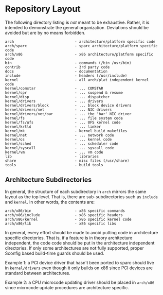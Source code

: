 Repository Layout
=================

The following directory listing is *not* meant to be exhaustive.  Rather, it
is intended to demonstrate the general organization.  Deviations should be
avoided but are by no means forbidden.

```
arch                            - architecture/platform specific code
arch/sparc                      - sparc architecture/platform specific code
arch/x86                        - x86 architecture/platform specific code
bin                             - commands (/bin /usr/bin)
contrib                         - 3rd party code
docs                            - documentation
include                         - headers (/usr/include)
kernel                          - all arch/plat independent kernel code
kernel/comstar                  - ... COMSTAR
kernel/cpr                      - ... suspend & resume
kernel/disp                     - ... dispatcher
kernel/drivers                  - ... drivers
kernel/drivers/block            - ... block device drivers
kernel/drivers/net              - ... NIC drivers
kernel/drivers/net/bar          - ... the 'bar' NIC driver
kernel/fs                       - ... file system code
kernel/fs/ufs                   - ... UFS kernel code
kernel/krtld                    - ... linker
kernel/mk                       - kernel build makefiles
kernel/net                      - ... network code
kernel/os                       - ... kernel code
kernel/sched                    - ... scheduler code
kernel/syscall                  - ... syscall code
kernel/vm                       - ... vm code
lib                             - libraries
share                           - misc files (/usr/share)
tools                           - build tools
```

Architecture Subdirectories
---------------------------

In general, the structure of each subdirectory in `arch` mirrors the same
layout as the top level.  That is, there are sub-subdirectories such as
`include` and `kernel`.  In other words, the contents are:

```
arch/x86/bin                    - x86 specific commands
arch/x86/include                - x86 specific headers
arch/x86/kernel                 - x86 specific kernel code
arch/x86/lib                    - x86 specific libs
```

In general, every effort should be made to avoid putting code in
architecture specific directories.  That is, if a feature is in theory
architecture independent, the code code should be put in the architecture
independent directories.  If only some architectures are not fully
supported, proper Sconfig based build-time guards should be used.

Example 1: a PCI device driver that hasn't been ported to sparc should live
in `kernel/drivers` even though it only builds on x86 since PCI devices are
standard between architectures.

Example 2: a CPU microcode updating driver should be placed in `arch/x86`
since microcode update procedures are architecture specific.
